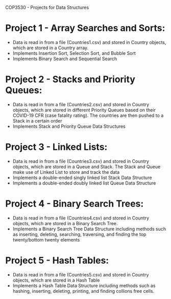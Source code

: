 COP3530 - Projects for Data Structures

# Project 1 -  Array Searches and Sorts:
  
  - Data is read in from a file (Countries1.csv) and stored in Country objects, which are stored in a Country array.
  - Implements Insertion Sort, Selection Sort, and Bubble Sort
  - Implements Binary Search and Sequential Search


 # Project 2 - Stacks and Priority Queues: 
 
  - Data is read in from a file (Countries2.csv) and stored in Country objects, which are stored in different Priority Queues based on their COVID-19 CFR (case fatality rating). The countries are then pushed to a Stack in a certain order
  - Implements Stack and Priority Queue Data Structures


 # Project 3 - Linked Lists: 

  - Data is read in from a file (Countries3.csv) and stored in Country objects, which are stored in a Queue and Stack. The Stack and Queue make use of Linked List to store and track the data
  - Implements a double-ended singly linked list Stack Data Structure
  - Implements a double-ended doubly linked list Queue Data Structure

 # Project 4 - Binary Search Trees: 

  -  Data is read in from a file (Countries4.csv) and stored in Country objects, which are stored in a Binary Search Tree.
  -  Implements a Binary Search Tree Data Structure including methods such as inserting, deleting, searching, traversing, and finding the top twenty/bottom twenty elements

 # Project 5 - Hash Tables: 

  -  Data is read in from a file (Countries5.csv) and stored in Country objects, which are stored in a Hash Table
  -  Implements a Hash Table Data Structure including methods such as hashing, inserting, deleting, printing, and finding collions free cells.
